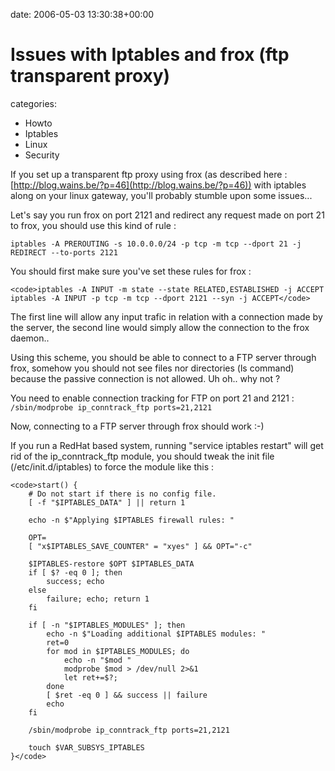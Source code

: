 


date: 2006-05-03 13:30:38+00:00


# Issues with Iptables and frox (ftp transparent proxy)

categories:
- Howto
- Iptables
- Linux
- Security


If you set up a transparent ftp proxy using frox (as described here : [http://blog.wains.be/?p=46](http://blog.wains.be/?p=46)) with iptables along on your linux gateway, you'll probably stumble upon some issues...

<!-- more -->

Let's say you run frox on port 2121 and redirect any request made on port 21 to frox, you should use this kind of rule : 

`iptables -A PREROUTING -s 10.0.0.0/24 -p tcp -m tcp --dport 21 -j REDIRECT --to-ports 2121`

You should first make sure you've set these rules for frox :


    
    <code>iptables -A INPUT -m state --state RELATED,ESTABLISHED -j ACCEPT
    iptables -A INPUT -p tcp -m tcp --dport 2121 --syn -j ACCEPT</code>



The first line will allow any input trafic in relation with a connection made by the server, the second line would simply allow the connection to the frox daemon..

Using this scheme, you should be able to connect to a FTP server through frox, somehow you should not see files nor directories (ls command) because the passive connection is not allowed. Uh oh.. why not ?

You need to enable connection tracking for FTP on port 21 and 2121 :
`/sbin/modprobe ip_conntrack_ftp ports=21,2121`

Now, connecting to a FTP server through frox should work :-)

If you run a RedHat based system, running "service iptables restart" will get rid of the ip_conntrack_ftp module, you should tweak the init file (/etc/init.d/iptables) to force the module like this :


    
    <code>start() {
        # Do not start if there is no config file.
        [ -f "$IPTABLES_DATA" ] || return 1
    
        echo -n $"Applying $IPTABLES firewall rules: "
    
        OPT=
        [ "x$IPTABLES_SAVE_COUNTER" = "xyes" ] && OPT="-c"
    
        $IPTABLES-restore $OPT $IPTABLES_DATA
        if [ $? -eq 0 ]; then
            success; echo
        else
            failure; echo; return 1
        fi
    
        if [ -n "$IPTABLES_MODULES" ]; then
            echo -n $"Loading additional $IPTABLES modules: "
            ret=0
            for mod in $IPTABLES_MODULES; do
                echo -n "$mod "
                modprobe $mod > /dev/null 2>&1
                let ret+=$?;
            done
            [ $ret -eq 0 ] && success || failure
            echo
        fi
    
        /sbin/modprobe ip_conntrack_ftp ports=21,2121
    
        touch $VAR_SUBSYS_IPTABLES
    }</code>



